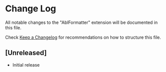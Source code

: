 # Change Log

All notable changes to the "AblFormatter" extension will be documented in this file.

Check [Keep a Changelog](http://keepachangelog.com/) for recommendations on how to structure this file.

## [Unreleased]

- Initial release